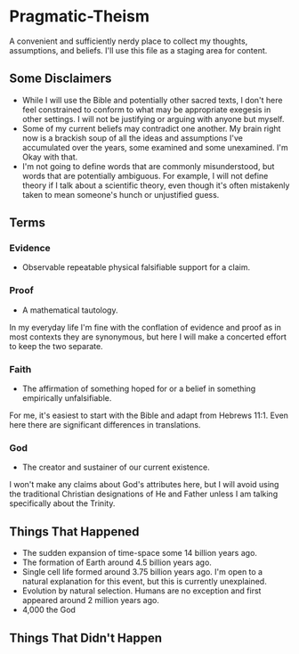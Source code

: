# Pragmatic-Theism
A convenient and sufficiently nerdy place to collect my thoughts, assumptions, and beliefs. I'll use this file as a staging area for content.

## Some Disclaimers
- While I will use the Bible and potentially other sacred texts, I don't here feel constrained to conform to what may be appropriate exegesis in other settings. I will not be justifying or arguing with anyone but myself.
- Some of my current beliefs may contradict one another. My brain right now is a brackish soup of all the ideas and assumptions I've accumulated over the years, some examined and some unexamined. I'm Okay with that.
- I'm not going to define words that are commonly misunderstood, but words that are potentially ambiguous. For example, I will not define theory if I talk about a scientific theory, even though it's often mistakenly taken to mean someone's hunch or unjustified guess.

## Terms

### Evidence
- Observable repeatable physical falsifiable support for a claim.

### Proof
- A mathematical tautology.

In my everyday life I'm fine with the conflation of evidence and proof as in most contexts they are synonymous, but here I will make a concerted effort to keep the two separate.

### Faith
- The affirmation of something hoped for or a belief in something empirically unfalsifiable.

For me, it's easiest to start with the Bible and adapt from Hebrews 11:1. Even here there are significant differences in translations.

### God
- The creator and sustainer of our current existence.

I won't make any claims about God's attributes here, but I will avoid using the traditional Christian designations of He and Father unless I am talking specifically about the Trinity.

## Things That Happened
- The sudden expansion of time-space some 14 billion years ago.
- The formation of Earth around 4.5 billion years ago.
- Single cell life formed around 3.75 billion years ago. I'm open to a natural explanation for this event, but this is currently unexplained.
- Evolution by natural selection. Humans are no exception and first appeared around 2 million years ago.
- 4,000 the God

## Things That Didn't Happen
  
